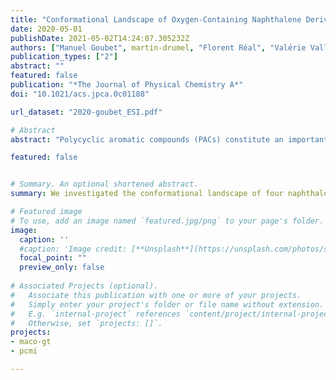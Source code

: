 ```yaml
---
title: "Conformational Landscape of Oxygen-Containing Naphthalene Derivatives"
date: 2020-05-01
publishDate: 2021-05-02T14:24:07.305232Z
authors: ["Manuel Goubet", martin-drumel, "Florent Réal", "Valérie Vallet", pirali]
publication_types: ["2"]
abstract: ""
featured: false
publication: "*The Journal of Physical Chemistry A*"
doi: "10.1021/acs.jpca.0c01188"

url_dataset: "2020-goubet_ESI.pdf"

# Abstract
abstract: "Polycyclic aromatic compounds (PACs) constitute an important class of molecules found in various environments and are considered important pollutants of the Earth’s atmosphere. In particular, functionalization of PACs modify the ring aromaticity, which greatly influences the chemical reactivity of these species. In this work we studied several oxygen-containing PACs, relevant to atmospheric chemistry. We investigated the conformational landscape of four naphthalene-derivative molecules — namely ,1- and 2-hydroxynaphthalene and 1- and 2-naphthaldehyde — by means of rotational and vibrational spectroscopy supported by quantum chemical calculations. For 1-hydroxynaphthalene and 1-naphthaldehyde, intramolecular hydrogen bonding and steric effects drive the conformational preferences while for 2-hydroxynaphthalene and 2-naphthaldehyde, the charge distributions allow us to understand the conformational landscape. This work not only demonstrates how the localization of the substitution group in the ring influences the conformational relative energies and but also constitutes a step toward a better understanding of the different chemical reactivity of such functionalized PACs."

featured: false


# Summary. An optional shortened abstract.
summary: We investigated the conformational landscape of four naphthalene-derivative molecules — namely ,1- and 2-hydroxynaphthalene and 1- and 2-naphthaldehyde — by means of rotational and vibrational spectroscopy supported by quantum chemical calculations. 

# Featured image
# To use, add an image named `featured.jpg/png` to your page's folder. 
image:
  caption: ''
  #caption: 'Image credit: [**Unsplash**](https://unsplash.com/photos/s9CC2SKySJM)'
  focal_point: ""
  preview_only: false
  
# Associated Projects (optional).
#   Associate this publication with one or more of your projects.
#   Simply enter your project's folder or file name without extension.
#   E.g. `internal-project` references `content/project/internal-project/index.md`.
#   Otherwise, set `projects: []`.
projects:
- maco-gt
- pcmi

---
```


